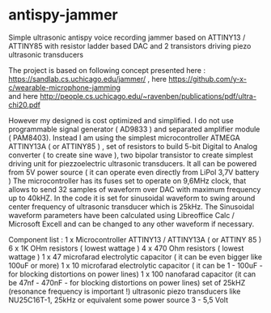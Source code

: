 # antispy-jammer
Simple ultrasonic antispy voice recording jammer based on ATTINY13 / ATTINY85 with resistor ladder based DAC and 2 transistors driving piezo ultrasonic transducers

The project is based on following concept presented here : https://sandlab.cs.uchicago.edu/jammer/  , 
here https://github.com/y-x-c/wearable-microphone-jamming  
and here  http://people.cs.uchicago.edu/~ravenben/publications/pdf/ultra-chi20.pdf

However my designed is cost optimized and simplified.  I do not use programmable signal generator ( AD9833 ) and separated amplifier module ( PAM8403). 
Instead I am using the simplest microcontroller ATMEGA ATTINY13A ( or ATTINY85 ) , 
set of resistors to build 5-bit Digital to Analog converter ( to create sine wave ), 
two bipolar transistor to create simplest driving unit for piezzoelectric ultrasonic transducers. 
It all can be powered from 5V power source ( it can operate even directly from LiPol 3,7V battery )
The microcontroller has its fuses set to operate on 9,6MHz clock, that allows to send 32 samples of waveform over DAC with maximum frequency up to 40kHZ.
In the code it is set for sinusoidal waveform to swing around center frequency of ultrasonic transducer which is 25kHz. 
The Sinusoidal waveform parameters have been calculated using Libreoffice Calc / Microsoft Excell and can be changed to any other waveform if necessary.


Component list :
1 x Microcontroller ATTINY13 / ATTINY13A ( or ATTINY 85 ) 
6 x 1K OHm resistors ( lowest wattage )
4 x 470 Ohm resistors ( lowest wattage )
1 x 47 microfarad electrolytic capacitor ( it can be even bigger like 100uF or more)
1 x 10 microfarad electrolytic capacitor ( it can be 1 - 100uF - for blocking distortions on power lines)
1 x 100 nanofarad capacitor (it can be 47nf - 470nF - for blocking distortions on power lines)
set of 25kHZ (resonance frequency is important !)  ultrasonic piezo transducers like NU25C16T-1, 25kHz or equivalent
some power source 3 - 5,5 Volt 
